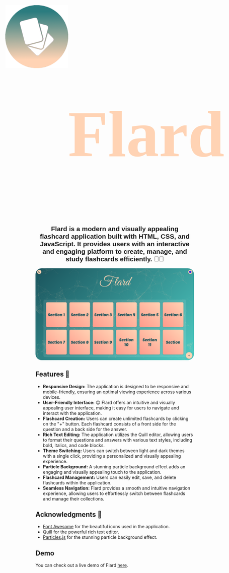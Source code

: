 <div style="display: flex; justify-content: center;">
<img src="./img/flash-card.png" style="width:200px; height:200px;"></img>
<h1 style="font-family: 'Great Vibes'; font-size: 13rem; color: #FFD3B4; text-align: center;">Flard</h1>
</div>

<h2 style="font-family: 'Arial', sans-serif; text-align: center;">Flard is a modern and visually appealing flashcard application built with HTML, CSS, and JavaScript. It provides users with an interactive and engaging platform to create, manage, and study flashcards efficiently. 🌟📖</h2>
<img src="./img/image.png" style="border-radius:20px;"></img>

## Features 🚀

- **Responsive Design:** The application is designed to be responsive and mobile-friendly, ensuring an optimal viewing experience across various devices.
- **User-Friendly Interface:** 😊 Flard offers an intuitive and visually appealing user interface, making it easy for users to navigate and interact with the application.
- **Flashcard Creation:** Users can create unlimited flashcards by clicking on the "+" button. Each flashcard consists of a front side for the question and a back side for the answer.
- **Rich Text Editing:** The application utilizes the Quill editor, allowing users to format their questions and answers with various text styles, including bold, italics, and code blocks.
- **Theme Switching:** Users can switch between light and dark themes with a single click, providing a personalized and visually appealing experience.
- **Particle Background:** A stunning particle background effect adds an engaging and visually appealing touch to the application.
- **Flashcard Management:** Users can easily edit, save, and delete flashcards within the application.
- **Seamless Navigation:** Flard provides a smooth and intuitive navigation experience, allowing users to effortlessly switch between flashcards and manage their collections.

## Acknowledgments 🙏

- [Font Awesome](https://fontawesome.com/) for the beautiful icons used in the application.
- [Quill](https://quilljs.com/) for the powerful rich text editor.
- [Particles.js](https://vincentgarreau.com/particles.js/) for the stunning particle background effect.

## Demo
You can check out a live demo of Flard [here](https://youssuf.tech/Flard).